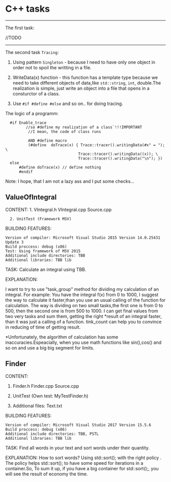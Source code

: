 # C++ tasks
-----------------------------------------------------------------------------------------------------

The first task:

  //TODO
  
  
-------------------------------------------------------------------------------------------------------

The second task `Tracing`:
  1. Using pattern `Singleton` - because I need to have only one object in order not to spoil the writting in a file.
  
  2. WriteData(x) function - this function has a template type because we need to take different objects of data,like 
  `std::string`, `int`, double.The realization is simple, just write an object into a file that opens in a consturctor of a class.
  
  3. Use `#if #define #else` and so on.. for doing tracing.
  
  
  The logic of a programm:
  
      #if Enable_trace
             //so #define my realization of a class`!!!IMPORTANT
              //I mean, the code of class runs

              AND #define macro
              (#define  doTrace(x) { Trace::tracer().writingData(#x" = "); \
                                    Trace::tracer().writingData((x)); \
                                    Trace::tracer().writingData("\n"); })
      else
          #define doTrace(x) // define nothing
          #endif
  
Note: I hope, that I am not a lazy ass and I put some checks...

ValueOfIntegral
----------------------------------------------------------------------------------------
CONTENT:
      1. VIntegral.h
         VIntegral.cpp
         Source.cpp
	 
      2. UnitTest (Framework MSV)
BUILDING FEATURES:

	Version of compiler: Microsoft Visual Studio 2015 Version 14.0.25431 Update 3
	Build proccess: debug (x86)
	Test: Using framework of MSV 2015			     
	Additional include directories: TBB
	Additional libraries: TBB lib

TASK: Calculate an integral using TBB.

EXPLANATION: 

I want to try to use "task_group" method for dividing my calculation of an integral.
For example: You have the integral f(x) from 0 to 1000, I suggest the way to calculate 
it faster,than you use an usual calling of the function for calculation. The way is 
dividing on two small tasks,the first one is from 0 to 500, then the second one is 
from 500 to 1000. I can get final values from two very tasks and sum them, getting 
the right *result of an integral faster, than it was just a calling of a function.
tink_count can help you to convince in reducing of time of getting result.

*Unfortunately, the algorithm of calculation has some inaccuracies.Espeacially, when you
use math functions like sin(),cos() and so on and use a big big segment for limits.



Finder
--------------------------------------------------------------------------------------
CONTENT:
  1. Finder.h
     Finder.cpp
     Source.cpp

  2. UnitTest (Own test: MyTestFinder.h)

  3. Additional files:
      Text.txt 

BUILDING FEATURES:

	Version of compiler: Microsoft Visual Studio 2017 Version 15.5.6
	Build proccess: debug (x86)			     
	Additional include directories: TBB, PSTL
	Additional libraries: TBB lib

TASK: Find all words in your text and sort words under their quantity.

EXPLANATION: 
How to sort words? Using std::sort(); with the right policy . The policy
helps std::sort(); to have some speed for iterations in a container.So,
To sum it up, if you have a big container for std::sort();, 
you will see the result of economy the time. 
